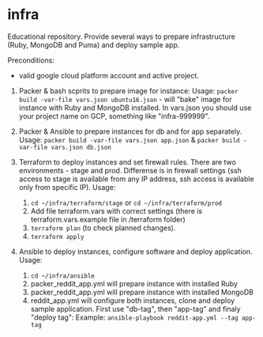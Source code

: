 # infra

Educational repository. Provide several ways to prepare infrastructure (Ruby, MongoDB and Puma) and deploy sample app.

Preconditions:
* valid google cloud platform account and active project.

1. Packer & bash scprits to prepare image for instance:
  Usage: ```packer build -var-file vars.json ubuntu16.json``` - will "bake" image for instance with Ruby and MongoDB installed.
  In vars.json you should use your project name on GCP, something like "infra-999999".
2. Packer & Ansible to prepare instances for db and for app separately.
  Usage:
  ```packer build -var-file vars.json app.json``` &
  ```packer build -var-file vars.json db.json```

2. Terraform to deploy instances and set firewall rules. There are two environments - stage and prod. Differense is in firewall settings (ssh access to stage is available from any IP address, ssh access is available only from specific IP).
Usage:
    1. ```cd ~/infra/terraform/stage``` or ```cd ~/infra/terraform/prod```
    2. Add file terraform.vars with correct settings (there is terraform.vars.example file in /terraform folder)
    2. ```terraform plan``` (to check planned changes).
    3. ```terraform apply```

3. Ansible to deploy instances, configure software and deploy application.
Usage:
   1. ```cd ~/infra/ansible```
   2. packer_reddit_app.yml will prepare instance with installed Ruby
   3. packer_reddit_app.yml will prepare instance with installed MongoDB
   4. reddit_app.yml will configure both instances, clone and deploy sample application. First use "db-tag", then "app-tag" and finaly "deploy tag":
   Example: ```ansible-playbook reddit-app.yml --tag app-tag```
